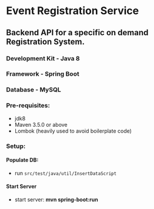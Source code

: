 # **Event Registration Service**

## Backend API for a specific on demand Registration System.

### Development Kit - Java 8
### Framework - Spring Boot
### Database - MySQL
 
### Pre-requisites:
 - jdk8
 - Maven 3.5.0 or above
 - Lombok (heavily used to avoid boilerplate code)

### Setup:
  #### Populate DB:
   - run `src/test/java/util/InsertDataScript`

  #### Start Server
   - start server: **mvn spring-boot:run**